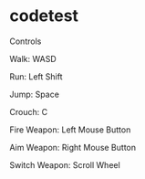 # codetest
Controls

Walk: WASD			

Run: Left Shift

Jump: Space					

Crouch: C

Fire Weapon: Left Mouse Button 		

Aim Weapon: Right Mouse Button

Switch Weapon: Scroll Wheel
